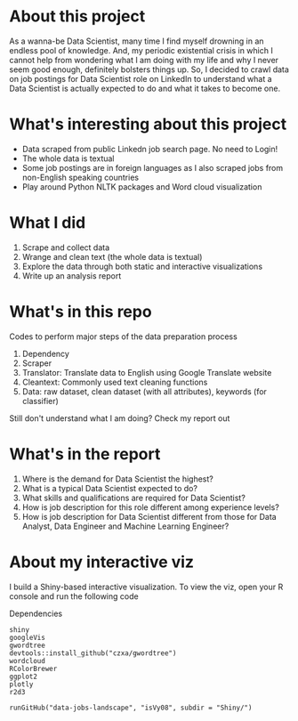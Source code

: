 # About this project 
As a wanna-be Data Scientist, many time I find myself drowning in an endless pool of knowledge. And, my periodic existential crisis in which I cannot help from wondering what I am doing with my life and why I never seem good enough, definitely bolsters things up. So, I decided to crawl data on job postings for Data Scientist role on LinkedIn to understand what a Data Scientist is actually expected to do and what it takes to become one. 

# What's interesting about this project
- Data scraped from public Linkedn job search page. No need to Login!  
- The whole data is textual 
- Some job postings are in foreign languages as I also scraped jobs from non-English speaking countries 
- Play around Python NLTK packages and Word cloud visualization 

# What I did 
1. Scrape and collect data 
2. Wrange and clean text (the whole data is textual) 
3. Explore the data through both static and interactive visualizations
4. Write up an analysis report 

# What's in this repo  
Codes to perform major steps of the data preparation process 
1. Dependency 
2. Scraper
3. Translator: Translate data to English using Google Translate website 
4. Cleantext: Commonly used text cleaning functions 
5. Data: raw dataset, clean dataset (with all attributes), keywords (for classifier)

Still don't understand what I am doing? Check my report out

# What's in the report
1. Where is the demand for Data Scientist the highest?
2. What is a typical Data Scientist expected to do?
3. What skills and qualifications are required for Data Scientist?
4. How is job description for this role different among experience levels?
5. How is job description for Data Scientist different from those for Data Analyst, Data Engineer
and Machine Learning Engineer?

# About my interactive viz
I build a Shiny-based interactive visualization. To view the viz, open your R console and run the following code

Dependencies
```
shiny
googleVis
gwordtree
devtools::install_github("czxa/gwordtree")
wordcloud
RColorBrewer
ggplot2
plotly
r2d3
```

```
runGitHub("data-jobs-landscape", "isVy08", subdir = "Shiny/")
```

